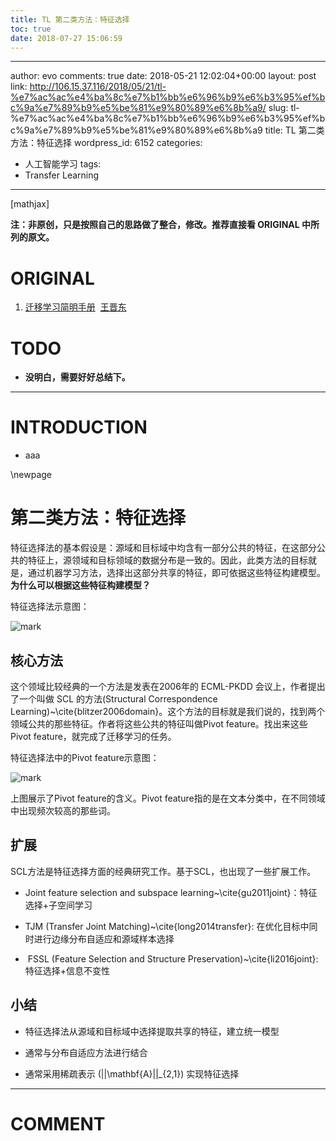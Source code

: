 ```yaml
---
title: TL 第二类方法：特征选择
toc: true
date: 2018-07-27 15:06:59
---
```

---
author: evo
comments: true
date: 2018-05-21 12:02:04+00:00
layout: post
link: http://106.15.37.116/2018/05/21/tl-%e7%ac%ac%e4%ba%8c%e7%b1%bb%e6%96%b9%e6%b3%95%ef%bc%9a%e7%89%b9%e5%be%81%e9%80%89%e6%8b%a9/
slug: tl-%e7%ac%ac%e4%ba%8c%e7%b1%bb%e6%96%b9%e6%b3%95%ef%bc%9a%e7%89%b9%e5%be%81%e9%80%89%e6%8b%a9
title: TL 第二类方法：特征选择
wordpress_id: 6152
categories:
- 人工智能学习
tags:
- Transfer Learning
---

<!-- more -->

[mathjax]

**注：非原创，只是按照自己的思路做了整合，修改。推荐直接看 ORIGINAL 中所列的原文。**


# ORIGINAL






  1. [迁移学习简明手册](https://github.com/jindongwang/transferlearning-tutorial)  [王晋东](https://zhuanlan.zhihu.com/p/35352154)




# TODO






  * **没明白，需要好好总结下。**





* * *





# INTRODUCTION






  * aaa






\newpage


# 第二类方法：特征选择


特征选择法的基本假设是：源域和目标域中均含有一部分公共的特征，在这部分公共的特征上，源领域和目标领域的数据分布是一致的。因此，此类方法的目标就是，通过机器学习方法，选择出这部分共享的特征，即可依据这些特征构建模型。**为什么可以根据这些特征构建模型？**

特征选择法示意图：


![mark](http://pacdb2bfr.bkt.clouddn.com/blog/image/180727/d46C25mmi5.png?imageslim)




## 核心方法


这个领域比较经典的一个方法是发表在2006年的 ECML-PKDD 会议上，作者提出了一个叫做 SCL 的方法(Structural Correspondence Learning)~\cite{blitzer2006domain}。这个方法的目标就是我们说的，找到两个领域公共的那些特征。作者将这些公共的特征叫做Pivot feature。找出来这些Pivot feature，就完成了迁移学习的任务。

特征选择法中的Pivot feature示意图：


![mark](http://pacdb2bfr.bkt.clouddn.com/blog/image/180727/HEGH3lddhJ.png?imageslim)

上图展示了Pivot feature的含义。Pivot feature指的是在文本分类中，在不同领域中出现频次较高的那些词。


## 扩展


SCL方法是特征选择方面的经典研究工作。基于SCL，也出现了一些扩展工作。




  * Joint feature selection and subspace learning~\cite{gu2011joint}：特征选择+子空间学习


  * TJM (Transfer Joint Matching)~\cite{long2014transfer}: 在优化目标中同时进行边缘分布自适应和源域样本选择


  *  FSSL (Feature Selection and Structure Preservation)~\cite{li2016joint}: 特征选择+信息不变性





## 小结






  * 特征选择法从源域和目标域中选择提取共享的特征，建立统一模型


  * 通常与分布自适应方法进行结合


  * 通常采用稀疏表示 \(||\mathbf{A}||_{2,1}\) 实现特征选择






















* * *





# COMMENT
